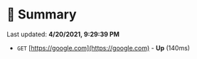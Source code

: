 # 📖 Summary
Last updated: **4/20/2021, 9:29:39 PM**

- `GET` [https://google.com](https://google.com) - **Up** (140ms)
